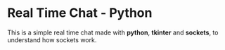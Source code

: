 # Real Time Chat - Python

This is a simple real time chat made with **python**, **tkinter** and **sockets**, to understand how sockets work.
